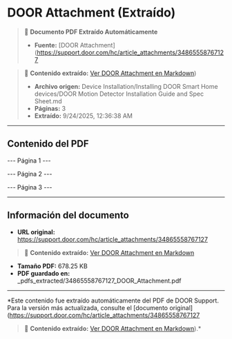 # DOOR Attachment (Extraído)

> 📄 **Documento PDF Extraído Automáticamente**
> - **Fuente:** [DOOR Attachment](https://support.door.com/hc/article_attachments/34865558767127

> 📄 **Contenido extraído:** [Ver DOOR Attachment en Markdown](./34865558767127_DOOR_Attachment_extracted.md))
> - **Archivo origen:** Device Installation/Installing DOOR Smart Home devices/DOOR Motion Detector Installation Guide and Spec Sheet.md
> - **Páginas:** 3
> - **Extraído:** 9/24/2025, 12:36:38 AM

---

## Contenido del PDF


--- Página 1 ---

--- Página 2 ---

--- Página 3 ---


---

## Información del documento

- **URL original:** https://support.door.com/hc/article_attachments/34865558767127

> 📄 **Contenido extraído:** [Ver DOOR Attachment en Markdown](./34865558767127_DOOR_Attachment_extracted.md)
- **Tamaño PDF:** 678.25 KB
- **PDF guardado en:** _pdfs_extracted/34865558767127_DOOR_Attachment.pdf

---

*Este contenido fue extraído automáticamente del PDF de DOOR Support. Para la versión más actualizada, consulte el [documento original](https://support.door.com/hc/article_attachments/34865558767127

> 📄 **Contenido extraído:** [Ver DOOR Attachment en Markdown](./34865558767127_DOOR_Attachment_extracted.md)).*
